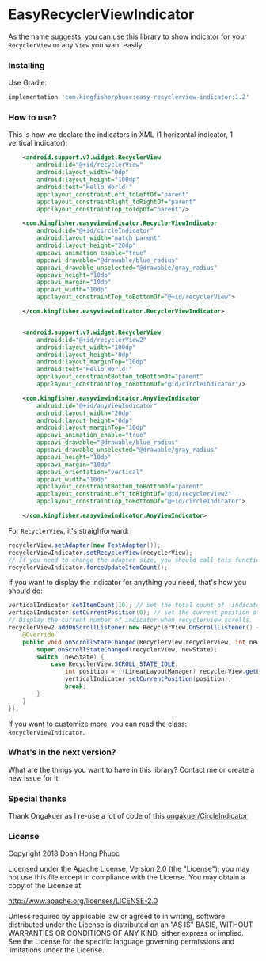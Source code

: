 # EasyRecyclerViewIndicator
As the name suggests, you can use this library to show indicator for your `RecyclerView` or any `View` you want easily.
### Installing
Use Gradle:
```gradle
implementation 'com.kingfisherphuoc:easy-recyclerview-indicator:1.2'
```
### How to use?

This is how we declare the indicators in XML (1 horizontal indicator, 1 vertical indicator):
```xml
    <android.support.v7.widget.RecyclerView
        android:id="@+id/recyclerView"
        android:layout_width="0dp"
        android:layout_height="100dp"
        android:text="Hello World!"
        app:layout_constraintLeft_toLeftOf="parent"
        app:layout_constraintRight_toRightOf="parent"
        app:layout_constraintTop_toTopOf="parent"/>

    <com.kingfisher.easyviewindicator.RecyclerViewIndicator
        android:id="@+id/circleIndicator"
        android:layout_width="match_parent"
        android:layout_height="20dp"
        app:avi_animation_enable="true"
        app:avi_drawable="@drawable/blue_radius"
        app:avi_drawable_unselected="@drawable/gray_radius"
        app:avi_height="10dp"
        app:avi_margin="10dp"
        app:avi_width="10dp"
        app:layout_constraintTop_toBottomOf="@+id/recyclerView">

    </com.kingfisher.easyviewindicator.RecyclerViewIndicator>


    <android.support.v7.widget.RecyclerView
        android:id="@+id/recyclerView2"
        android:layout_width="100dp"
        android:layout_height="0dp"
        android:layout_marginTop="10dp"
        android:text="Hello World!"
        app:layout_constraintBottom_toBottomOf="parent"
        app:layout_constraintTop_toBottomOf="@id/circleIndicator"/>

    <com.kingfisher.easyviewindicator.AnyViewIndicator
        android:id="@+id/anyViewIndicator"
        android:layout_width="20dp"
        android:layout_height="0dp"
        android:layout_marginTop="10dp"
        app:avi_animation_enable="true"
        app:avi_drawable="@drawable/blue_radius"
        app:avi_drawable_unselected="@drawable/gray_radius"
        app:avi_height="10dp"
        app:avi_margin="10dp"
        app:avi_orientation="vertical"
        app:avi_width="10dp"
        app:layout_constraintBottom_toBottomOf="parent"
        app:layout_constraintLeft_toRightOf="@id/recyclerView2"
        app:layout_constraintTop_toBottomOf="@+id/circleIndicator">

    </com.kingfisher.easyviewindicator.AnyViewIndicator>
```
For `RecyclerView`, it's straighforward:
```java
recyclerView.setAdapter(new TestAdapter());
recyclerViewIndicator.setRecyclerView(recyclerView);
// If you need to change the adapter size, you should call this function
recyclerViewIndicator.forceUpdateItemCount();
```
If you want to display the indicator for anything you need, that's how you should do:
```java
verticalIndicator.setItemCount(10); // set the total count of  indicator
verticalIndicator.setCurrentPosition(0); // set the current position of indicator
// Display the current number of indicator when recyclerview scrolls.
recyclerView2.addOnScrollListener(new RecyclerView.OnScrollListener() {
    @Override
    public void onScrollStateChanged(RecyclerView recyclerView, int newState) {
        super.onScrollStateChanged(recyclerView, newState);
        switch (newState) {
            case RecyclerView.SCROLL_STATE_IDLE:
                int position = ((LinearLayoutManager) recyclerView.getLayoutManager()).findFirstCompletelyVisibleItemPosition();
                verticalIndicator.setCurrentPosition(position);
                break;
        }
    }
});
```
If you want to customize more, you can read the class: `RecyclerViewIndicator`.

### What's in the next version?
What are the things you want to have in this library? Contact me or create a new issue for it.

### Special thanks
Thank Ongakuer as I re-use a lot of code of this [ongakuer/CircleIndicator](https://github.com/ongakuer/CircleIndicator)

### License
Copyright 2018 Doan Hong Phuoc

Licensed under the Apache License, Version 2.0 (the "License"); you may not use this file except in compliance with the License. You may obtain a copy of the License at

http://www.apache.org/licenses/LICENSE-2.0

Unless required by applicable law or agreed to in writing, software distributed under the License is distributed on an "AS IS" BASIS, WITHOUT WARRANTIES OR CONDITIONS OF ANY KIND, either express or implied. See the License for the specific language governing permissions and limitations under the License.
